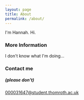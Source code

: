 ```yaml
---
layout: page
title: About
permalink: /about/
---
```


I'm Hannah. Hi.

### More Information

I don't know what I'm doing...
### Contact me
##### (please don't)

[000031647@student.thomroth.ac.uk](mailto:000031647@student.thomroth.ac.uk)
